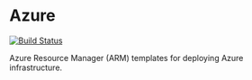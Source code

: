 # Azure

[![Build Status](https://dev.azure.com/Ummati/Ummati/_apis/build/status/Azure)](https://dev.azure.com/Ummati/Ummati/_build/latest?definitionId=3)

Azure Resource Manager (ARM) templates for deploying Azure infrastructure.
